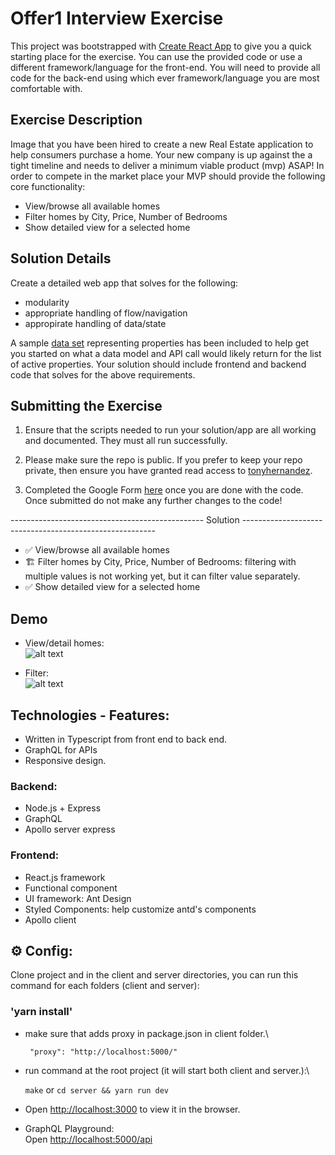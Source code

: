 # Offer1 Interview Exercise

This project was bootstrapped with [Create React App](https://github.com/facebook/create-react-app) to give you a quick starting place for the exercise. You can use the provided code or use a different framework/language for the front-end. You will need to provide all code for the back-end using which ever framework/language you are most comfortable with.


## Exercise Description

Image that you have been hired to create a new Real Estate application to help consumers purchase a home. Your new company is up against the a tight timeline and needs to deliver a minimum viable product (mvp) ASAP! In order to compete in the market place your MVP should provide the following core functionality:

- View/browse all available homes 
- Filter homes by City, Price, Number of Bedrooms
- Show detailed view for a selected home


## Solution Details

Create a detailed web app that solves for the following:

- modularity
- appropriate handling of flow/navigation
- appropirate handling of data/state

A sample [data set](./src/homes.json) representing properties has been included to help get you started on what a data model and API call would likely return for the list of active properties. Your solution should include frontend and backend code that solves for the above requirements. 


## Submitting the Exercise

1. Ensure that the scripts needed to run your solution/app are all working and documented. They must all run successfully.

2. Please make sure the repo is public. If you prefer to keep your repo private, then ensure you have granted read access to [tonyhernandez](https://github.com/tonyhernandez).

3. Completed the Google Form [here](https://forms.gle/We7VGi73apbECGKL6) once you are done with the code. Once submitted do not make any further changes to the code!


------------------------------------------------ Solution --------------------------------------------------------
- :white_check_mark: View/browse all available homes 
- :building_construction: Filter homes by City, Price, Number of Bedrooms: filtering with multiple values is not working yet, but it can filter value separately.
- :white_check_mark: Show detailed view for a selected home 

## Demo
- View/detail homes:\
![alt text](https://github.com/breezyltv/offer1-interview-project/blob/master/demo/homes-and-detail.gif?raw=true)

- Filter:\
![alt text](https://github.com/breezyltv/offer1-interview-project/blob/master/demo/homes-filter.gif?raw=true)

## Technologies - Features:

- Written in Typescript from front end to back end.
- GraphQL for APIs
- Responsive design.

### Backend:

- Node.js + Express
- GraphQL
- Apollo server express

### Frontend:
- React.js framework
- Functional component
- UI framework: Ant Design
- Styled Components: help customize antd's components
- Apollo client

## :gear: Config:

Clone project and in the client and server directories, you can run this command for each folders (client and server):

### 'yarn install'

- make sure that adds proxy in package.json in client folder.\
  
  ` "proxy": "http://localhost:5000/"`

- run command at the root project (it will start both client and server.):\
  
  `make` or `cd server && yarn run dev`

- Open [http://localhost:3000](http://localhost:3000) to view it in the browser.
  
- GraphQL Playground:\
  Open [http://localhost:5000/api](http://localhost:5000/api)
